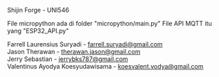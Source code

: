 Shijin Forge - UNI546

File micropython ada di folder "micropython/main.py"
File API MQTT itu yang "ESP32_API.py"

Farrell Laurensius Suryadi - farrell.suryadi@gmail.com  
Jason Therawan - therawan.jason@gmail.com  
Jerry Sebastian - jerrybks787@gmail.com  
Valentinus Ayodya Koesyudawisama - koesvalent.yodya@gmail.com






